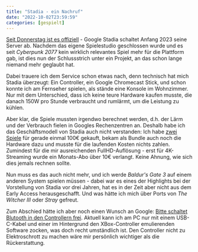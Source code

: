 ```yaml
---
title: "Stadia - ein Nachruf"
date: "2022-10-02T23:59:59"
categories: [gespielt]
---
```


[Seit Donnerstag ist es offiziell](https://blog.google/products/stadia/message-on-stadia-streaming-strategy/) - Google Stadia schaltet Anfang 2023 seine Server ab. Nachdem das eigene Spielestudio geschlossen wurde und es seit *Cyberpunk 2077* kein wirklich relevantes Spiel mehr für die Plattform gab, ist dies nun der Schlussstrich unter ein Projekt, an das schon lange niemand mehr geglaubt hat.

Dabei trauere ich dem Service schon etwas nach, denn technisch hat mich Stadia überzeugt: Ein Controller, ein Google Chromecast Stick, und schon konnte ich am Fernseher spielen, als stände eine Konsole im Wohnzimmer. Nur mit dem Unterschied, dass ich keine teure Hardware kaufen musste, die danach 150W pro Stunde verbraucht und rumlärmt, um die Leistung zu kühlen.

Aber klar, die Spiele mussten irgendwo berechnet werden, d.h. der Lärm und der Verbrauch fielen in Googles Rechenzentren an. Deshalb habe ich das Geschäftsmodell von Stadia auch nicht verstanden: Ich habe [zwei](/2021/03/16/red-dead-redemption-2/) [Spiele](/2021/05/07/cyberpunk-2077/) für gerade einmal 100€ gekauft, bekam als Bundle auch noch die Hardware dazu und musste für die laufenden Kosten nichts zahlen. Zumindest für die mir ausreichenden FullHD-Auflösung - erst für 4K-Streaming wurde ein Monats-Abo über 10€ verlangt. Keine Ahnung, wie sich dies jemals rechnen sollte.

Nun muss es das auch nicht mehr, und ich werde *Baldur's Gate 3* auf einem anderen System spielen müssen - dabei war es eines der Highlights bei der Vorstellung von Stadia vor drei Jahren, hat es in der Zeit aber nicht aus dem Early Access herausgeschafft. Und was hätte ich mich über Ports von *The Witcher III* oder *Stray* gefreut.

Zum Abschied hätte ich aber noch einen Wunsch an Google: [Bitte schaltet Blutooth in den Controllern frei](https://9to5google.com/2022/09/29/stadia-controller-bluetooth/). Aktuell kann ich am PC nur mit einem USB-C-Kabel und einer im Hintergrund den XBox-Controller emulierenden Software zocken, was doch recht umständlich ist. Den Controller nicht zu Elektroschrott zu machen wäre mir persönlich wichtiger als die Rückerstattung.